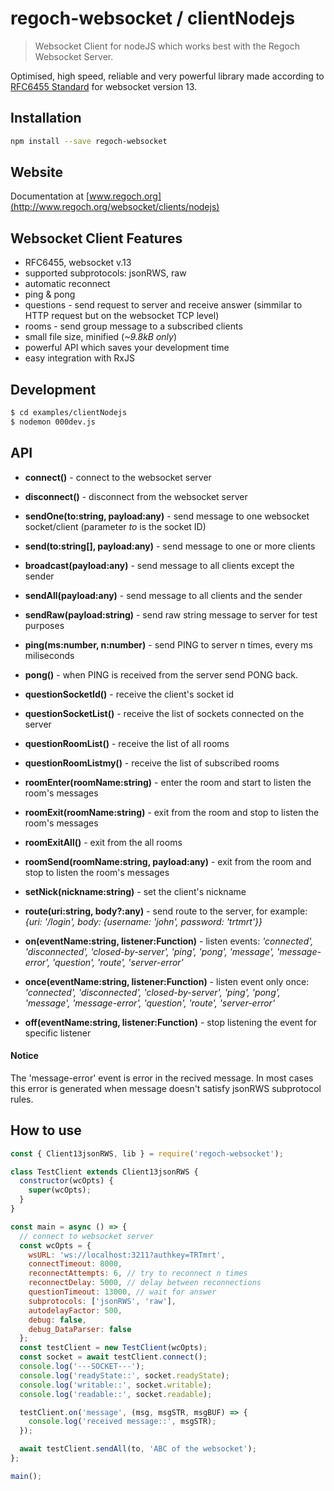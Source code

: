 # regoch-websocket / clientNodejs
> Websocket Client for nodeJS which works best with the Regoch Websocket Server.

Optimised, high speed, reliable and very powerful library made according to [RFC6455 Standard](https://www.iana.org/assignments/websocket/websocket.xml) for websocket version 13.

## Installation
```bash
npm install --save regoch-websocket
```

## Website
Documentation at [www.regoch.org](http://www.regoch.org/websocket/clients/nodejs)


## Websocket Client Features
- RFC6455, websocket v.13
- supported subprotocols: jsonRWS, raw
- automatic reconnect
- ping & pong
- questions - send request to server and receive answer (simmilar to HTTP request but on the websocket TCP level)
- rooms - send group message to a subscribed clients
- small file size, minified (*~9.8kB only*)
- powerful API which saves your development time
- easy integration with RxJS


## Development
```bash
$ cd examples/clientNodejs
$ nodemon 000dev.js
```


## API
- **connect()** - connect to the websocket server
- **disconnect()** - disconnect from the websocket server

- **sendOne(to:string, payload:any)** - send message to one websocket socket/client (parameter *to* is the socket ID)
- **send(to:string[], payload:any)** - send message to one or more clients
- **broadcast(payload:any)** - send message to all clients except the sender
- **sendAll(payload:any)** - send message to all clients and the sender
- **sendRaw(payload:string)** - send raw string message to server for test purposes

- **ping(ms:number, n:number)** - send PING to server n times, every ms miliseconds
- **pong()** - when PING is received from the server send PONG back.

- **questionSocketId()** - receive the client's socket id
- **questionSocketList()** - receive the list of sockets connected on the server
- **questionRoomList()** - receive the list of all rooms
- **questionRoomListmy()** - receive the list of subscribed rooms

- **roomEnter(roomName:string)** - enter the room and start to listen the room's messages
- **roomExit(roomName:string)** - exit from the room and stop to listen the room's messages
- **roomExitAll()** - exit from the all rooms
- **roomSend(roomName:string, payload:any)** - exit from the room and stop to listen the room's messages

- **setNick(nickname:string)** - set the client's nickname
- **route(uri:string, body?:any)** - send route to the server, for example: *{uri: '/login', body: {username: 'john', password: 'trtmrt'}}*

- **on(eventName:string, listener:Function)** - listen events: *'connected', 'disconnected', 'closed-by-server', 'ping', 'pong', 'message', 'message-error', 'question', 'route', 'server-error'*
- **once(eventName:string, listener:Function)** - listen event only once: *'connected', 'disconnected', 'closed-by-server', 'ping', 'pong', 'message', 'message-error', 'question', 'route', 'server-error'*
- **off(eventName:string, listener:Function)** - stop listening the event for specific listener


#### Notice
The 'message-error' event is error in the recived message. In most cases this error is generated when message doesn't satisfy jsonRWS subprotocol rules.


## How to use
```javascript
const { Client13jsonRWS, lib } = require('regoch-websocket');

class TestClient extends Client13jsonRWS {
  constructor(wcOpts) {
    super(wcOpts);
  }
}

const main = async () => {
  // connect to websocket server
  const wcOpts = {
    wsURL: 'ws://localhost:3211?authkey=TRTmrt',
    connectTimeout: 8000,
    reconnectAttempts: 6, // try to reconnect n times
    reconnectDelay: 5000, // delay between reconnections
    questionTimeout: 13000, // wait for answer
    subprotocols: ['jsonRWS', 'raw'],
    autodelayFactor: 500,
    debug: false,
    debug_DataParser: false
  };
  const testClient = new TestClient(wcOpts);
  const socket = await testClient.connect();
  console.log('---SOCKET---');
  console.log('readyState::', socket.readyState);
  console.log('writable::', socket.writable);
  console.log('readable::', socket.readable);

  testClient.on('message', (msg, msgSTR, msgBUF) => {
    console.log('received message::', msgSTR);
  });

  await testClient.sendAll(to, 'ABC of the websocket');
};

main();
```
